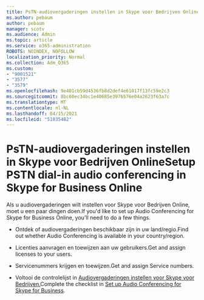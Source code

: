 ```yaml
---
title: PsTN-audiovergaderingen instellen in Skype voor Bedrijven Online
ms.author: pebaum
author: pebaum
manager: scotv
ms.audience: Admin
ms.topic: article
ms.service: o365-administration
ROBOTS: NOINDEX, NOFOLLOW
localization_priority: Normal
ms.collection: Adm_O365
ms.custom:
- "9001521"
- "3577"
- "3579"
ms.openlocfilehash: 9e401cb59d4536fb8d2def4e61017f13fc59e2c3
ms.sourcegitcommit: 8bc60ec34bc1e40685e3976576e04a2623f63a7c
ms.translationtype: MT
ms.contentlocale: nl-NL
ms.lasthandoff: 04/15/2021
ms.locfileid: "51835482"
---
```

# <a name="setup-pstn-dial-in-audio-conferencing-in-skype-for-business-online"></a><span data-ttu-id="4e893-102">PsTN-audiovergaderingen instellen in Skype voor Bedrijven Online</span><span class="sxs-lookup"><span data-stu-id="4e893-102">Setup PSTN dial-in audio conferencing in Skype for Business Online</span></span>

<span data-ttu-id="4e893-103">Als u audiovergaderingen wilt instellen voor Skype voor Bedrijven Online, moet u een paar dingen doen.</span><span class="sxs-lookup"><span data-stu-id="4e893-103">If you'd like to set up Audio Conferencing for Skype for Business Online, you'll need to do a few things.</span></span> 

- <span data-ttu-id="4e893-104">Ontdek of audiovergaderingen beschikbaar zijn in uw land/regio.</span><span class="sxs-lookup"><span data-stu-id="4e893-104">Find out whether Audio Conferencing is available in your country/region.</span></span>

- <span data-ttu-id="4e893-105">Licenties aanvragen en toewijzen aan uw gebruikers.</span><span class="sxs-lookup"><span data-stu-id="4e893-105">Get and assign licenses to your users.</span></span>

- <span data-ttu-id="4e893-106">Servicenummers krijgen en toewijzen.</span><span class="sxs-lookup"><span data-stu-id="4e893-106">Get and assign Service numbers.</span></span>

- <span data-ttu-id="4e893-107">Voltooi de controlelijst in [Audiovergaderingen instellen voor Skype voor Bedrijven.](https://docs.microsoft.com/SkypeForBusiness/audio-conferencing-in-office-365/set-up-audio-conferencing)</span><span class="sxs-lookup"><span data-stu-id="4e893-107">Complete the checklist in [Set up Audio Conferencing for Skype for Business](https://docs.microsoft.com/SkypeForBusiness/audio-conferencing-in-office-365/set-up-audio-conferencing).</span></span>
